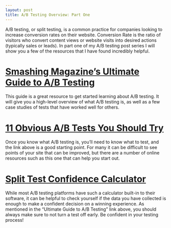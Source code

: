 ```yaml
---
layout: post
title: A/B Testing Overview: Part One
---
```


A/B testing, or split testing, is a common practice for companies looking to increase conversion rates on their website. Conversion Rate is the ratio of visitors who convert content views or website visits into desired actions (typically sales or leads). In part one of my A/B testing post series I will show you a few of the resources that I have found incredibly helpful.

# [Smashing Magazine’s Ultimate Guide to A/B Testing](http://www.smashingmagazine.com/2010/06/24/the-ultimate-guide-to-a-b-testing)

This guide is a great resource to get started learning about A/B testing. It will give you a high-level overview of what A/B testing is, as well as a few case studies of tests that have worked well for others.

# [11 Obvious A/B Tests You Should Try](http://www.quicksprout.com/2013/01/14/11-obvious-ab-tests-you-should-try/)

Once you know what A/B testing is, you’ll need to know what to test, and the link above is a good starting point. For many it can be difficult to see points of your site that can be improved, but there are a number of online resources such as this one that can help you start out.

# [Split Test Confidence Calculator](http://www.usereffect.com/split-test-calculator)

While most A/B testing platforms have such a calculator built-in to their software, it can be helpful to check yourself if the data you have collected is enough to make a confident decision on a winning experience. As mentioned in the “Ultimate Guide to A/B Testing” link above, you should always make sure to not turn a test off early. Be confident in your testing process!
